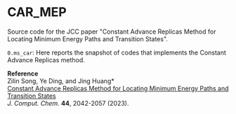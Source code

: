 # CAR_MEP
Source code for the JCC paper "Constant Advance Replicas Method for Locating Minimum Energy Paths and Transition States".

```0.ms_car```: Here reports the snapshot of codes that implements the Constant Advance Replicas method.  

**Reference**  
  Zilin Song, Ye Ding, and Jing Huang\*  
  [Constant Advance Replicas Method for Locating Minimum Energy Paths and Transition States](https://doi.org/10.1002/jcc.27178)  
  *J. Comput. Chem.* **44**, 2042-2057 (2023).
  
